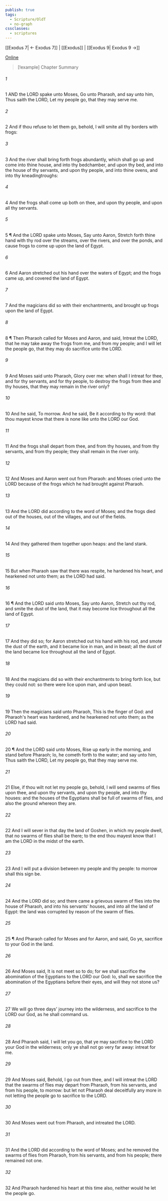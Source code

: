 ```yaml
---
publish: true
tags:
  - Scripture/OldT
  - no-graph
cssclasses:
  - scriptures
---
```

[[Exodus 7| ← Exodus 7]] | [[Exodus]] | [[Exodus 9| Exodus 9 →]]

[Online](https://churchofjesuschrist.org/study/scriptures/ot/ex/8?lang=eng)

>[!example] Chapter Summary
>
###### 1
1 AND the LORD spake unto Moses, Go unto Pharaoh, and say unto him, Thus saith the LORD, Let my people go, that they may serve me.
###### 2
2 And if thou refuse to let them go, behold, I will smite all thy borders with frogs:
###### 3
3 And the river shall bring forth frogs abundantly, which shall go up and come into thine house, and into thy bedchamber, and upon thy bed, and into the house of thy servants, and upon thy people, and into thine ovens, and into thy kneadingtroughs:
###### 4
4 And the frogs shall come up both on thee, and upon thy people, and upon all thy servants.
###### 5
5 ¶ And the LORD spake unto Moses, Say unto Aaron, Stretch forth thine hand with thy rod over the streams, over the rivers, and over the ponds, and cause frogs to come up upon the land of Egypt.
###### 6
6 And Aaron stretched out his hand over the waters of Egypt; and the frogs came up, and covered the land of Egypt.
###### 7
7 And the magicians did so with their enchantments, and brought up frogs upon the land of Egypt.
###### 8
8 ¶ Then Pharaoh called for Moses and Aaron, and said, Intreat the LORD, that he may take away the frogs from me, and from my people; and I will let the people go, that they may do sacrifice unto the LORD.
###### 9
9 And Moses said unto Pharaoh, Glory over me: when shall I intreat for thee, and for thy servants, and for thy people, to destroy the frogs from thee and thy houses, that they may remain in the river only?
###### 10
10 And he said, To morrow.  And he said, Be it according to thy word: that thou mayest know that there is none like unto the LORD our God.
###### 11
11 And the frogs shall depart from thee, and from thy houses, and from thy servants, and from thy people; they shall remain in the river only.
###### 12
12 And Moses and Aaron went out from Pharaoh: and Moses cried unto the LORD because of the frogs which he had brought against Pharaoh.
###### 13
13 And the LORD did according to the word of Moses; and the frogs died out of the houses, out of the villages, and out of the fields.
###### 14
14 And they gathered them together upon heaps: and the land stank.
###### 15
15 But when Pharaoh saw that there was respite, he hardened his heart, and hearkened not unto them; as the LORD had said.
###### 16
16 ¶ And the LORD said unto Moses, Say unto Aaron, Stretch out thy rod, and smite the dust of the land, that it may become lice throughout all the land of Egypt.
###### 17
17 And they did so; for Aaron stretched out his hand with his rod, and smote the dust of the earth, and it became lice in man, and in beast; all the dust of the land became lice throughout all the land of Egypt.
###### 18
18 And the magicians did so with their enchantments to bring forth lice, but they could not: so there were lice upon man, and upon beast.
###### 19
19 Then the magicians said unto Pharaoh, This is the finger of God: and Pharaoh's heart was hardened, and he hearkened not unto them; as the LORD had said.
###### 20
20 ¶ And the LORD said unto Moses, Rise up early in the morning, and stand before Pharaoh; lo, he cometh forth to the water; and say unto him, Thus saith the LORD, Let my people go, that they may serve me.
###### 21
21 Else, if thou wilt not let my people go, behold, I will send swarms of flies upon thee, and upon thy servants, and upon thy people, and into thy houses: and the houses of the Egyptians shall be full of swarms of flies, and also the ground whereon they are.
###### 22
22 And I will sever in that day the land of Goshen, in which my people dwell, that no swarms of flies shall be there; to the end thou mayest know that I am the LORD in the midst of the earth.
###### 23
23 And I will put a division between my people and thy people: to morrow shall this sign be.
###### 24
24 And the LORD did so; and there came a grievous swarm of flies into the house of Pharaoh, and into his servants' houses, and into all the land of Egypt: the land was corrupted by reason of the swarm of flies.
###### 25
25 ¶ And Pharaoh called for Moses and for Aaron, and said, Go ye, sacrifice to your God in the land.
###### 26
26 And Moses said, It is not meet so to do; for we shall sacrifice the abomination of the Egyptians to the LORD our God: lo, shall we sacrifice the abomination of the Egyptians before their eyes, and will they not stone us?
###### 27
27 We will go three days' journey into the wilderness, and sacrifice to the LORD our God, as he shall command us.
###### 28
28 And Pharaoh said, I will let you go, that ye may sacrifice to the LORD your God in the wilderness; only ye shall not go very far away: intreat for me.
###### 29
29 And Moses said, Behold, I go out from thee, and I will intreat the LORD that the swarms of flies may depart from Pharaoh, from his servants, and from his people, to morrow: but let not Pharaoh deal deceitfully any more in not letting the people go to sacrifice to the LORD.
###### 30
30 And Moses went out from Pharaoh, and intreated the LORD.
###### 31
31 And the LORD did according to the word of Moses; and he removed the swarms of flies from Pharaoh, from his servants, and from his people; there remained not one.
###### 32
32 And Pharaoh hardened his heart at this time also, neither would he let the people go.



